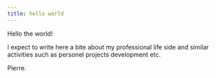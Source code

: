 ```yaml
---
title: hello world
---
```


Hello the world!

I expect to write here a bite about my professional life side and similar activities such as personel projects development etc.

Pierre.
